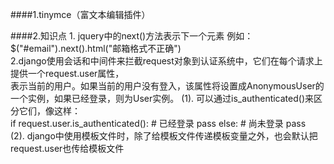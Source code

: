 ####1.tinymce（富文本编辑插件）  

####2.知识点 
	1. jquery中的next()方法表示下一个元素 
		例如：$("#email").next().html("邮箱格式不正确")  
	2.django使用会话和中间件来拦截request对象到认证系统中，它们在每个请求上提供一个request.user属性，  
	  表示当前的用户。如果当前的用户没有登入，该属性将设置成AnonymousUser的一个实例，如果已经登录，则为User实例。
	  (1). 可以通过is_authenticated()来区分它们，像这样：   
	  if request.user.is_authenticated():
		# 已经登录
		pass
	  else:
		# 尚未登录
		pass  
	  (2). django中使用模板文件时，除了给模板文件传递模板变量之外，也会默认把request.user也传给模板文件
   